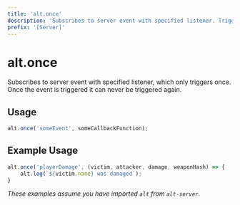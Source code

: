 ```yaml
---
title: 'alt.once'
description: 'Subscribes to server event with specified listener. Triggers once.'
prefix: '[Server]'
---
```


# alt.once

Subscribes to server event with specified listener, which only triggers once. Once the event is triggered it can never be triggered again.

## Usage

```js
alt.once('someEvent', someCallbackFunction);
```

## Example Usage

```js
alt.once('playerDamage', (victim, attacker, damage, weaponHash) => {
    alt.log(`${victim.name} was damaged`);
}
```

_These examples assume you have imported `alt` from `alt-server`._